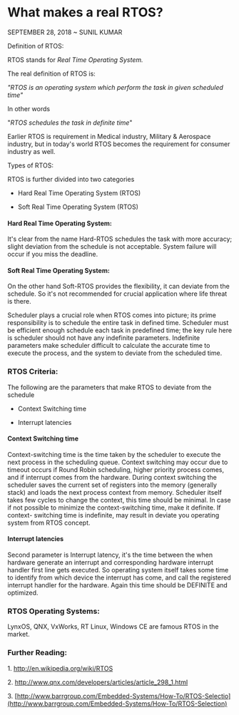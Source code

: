 What makes a real RTOS?
=======================

SEPTEMBER 28, 2018 ~ SUNIL KUMAR

Definition of RTOS:

RTOS stands for *Real Time Operating System.*

The real definition of RTOS is:

*"RTOS is an operating system which perform the task in given scheduled
time"*

In other words

"*RTOS schedules the task in definite time*"

Earlier RTOS is requirement in Medical industry, Military & Aerospace
industry, but in today's world RTOS becomes the requirement for consumer
industry as well.

Types of RTOS:

RTOS is further divided into two categories

-   Hard Real Time Operating System (RTOS)

-   Soft Real Time Operating System (RTOS)

#### Hard Real Time Operating System:

It's clear from the name Hard-RTOS schedules the task with more
accuracy; slight deviation from the schedule is not acceptable. System
failure will occur if you miss the deadline.

#### Soft Real Time Operating System:

On the other hand Soft-RTOS provides the flexibility, it can deviate
from the schedule. So it's not recommended for crucial application where
life threat is there.

Scheduler plays a crucial role when RTOS comes into picture; its prime
responsibility is to schedule the entire task in defined time. Scheduler
must be efficient enough schedule each task in predefined time; the key
rule here is scheduler should not have any indefinite parameters.
Indefinite parameters make scheduler difficult to calculate the accurate
time to execute the process, and the system to deviate from the
scheduled time.

### RTOS Criteria:

The following are the parameters that make RTOS to deviate from the
schedule

-   Context Switching time

-   Interrupt latencies

#### Context Switching time

Context-switching time is the time taken by the scheduler to execute the
next process in the scheduling queue. Context switching may occur due to
timeout occurs if Round Robin scheduling, higher priority process comes,
and if interrupt comes from the hardware. During context switching the
scheduler saves the current set of registers into the memory (generally
stack) and loads the next process context from memory. Scheduler itself
takes few cycles to change the context, this time should be minimal. In
case if not possible to minimize the context-switching time, make it
definite. If context- switching time is indefinite, may result in
deviate you operating system from RTOS concept.

#### Interrupt latencies

Second parameter is Interrupt latency, it's the time between the when
hardware generate an interrupt and corresponding hardware interrupt
handler first line gets executed. So operating system itself takes some
time to identify from which device the interrupt has come, and call the
registered interrupt handler for the hardware. Again this time should be
DEFINITE and optimized.

### RTOS Operating Systems:

LynxOS, QNX, VxWorks, RT Linux, Windows CE are famous RTOS in the
market.

### Further Reading:

1\. <http://en.wikipedia.org/wiki/RTOS>

2\. <http://www.qnx.com/developers/articles/article_298_1.html>

3\.
[http://www.barrgroup.com/Embedded-Systems/How-To/RTOS-Selectio](http://www.barrgroup.com/Embedded-Systems/How-To/RTOS-Selection)
